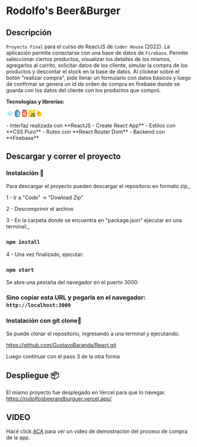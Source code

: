 # Rodolfo's Beer&Burger

## Descripción

`Proyecto Final` para el curso de ReactJS de  `Coder House` (2022).
La aplicación permite conectarse con una base de datos de `Firebase`.
Permite seleccionar ciertos productos, visualizar los detalles de los mismos, agregarlos al carrito, solicitar datos de los cliente, simular la compra de los productos y descontar el stock en la base de datos.
Al clickear sobre el botón "realizar compra", pide llenar un formulario con datos básicos y luego de confirmar
se genera un id de orden de compra en firebase donde se guarda con los datos del cliente con los productos que compró.

**Tecnologías y librerías:**
<p style="display: flex;  ">
<img height="20" alt="REACT" src="https://raw.githubusercontent.com/github/explore/80688e429a7d4ef2fca1e82350fe8e3517d3494d/topics/react/react.png">
<img height="20" alt="CSS" src="https://raw.githubusercontent.com/github/explore/80688e429a7d4ef2fca1e82350fe8e3517d3494d/topics/css/css.png">
<img height="20" alt="HTML" src="https://raw.githubusercontent.com/github/explore/80688e429a7d4ef2fca1e82350fe8e3517d3494d/topics/html/html.png">
<img height="20" alt="JS" src="https://raw.githubusercontent.com/github/explore/80688e429a7d4ef2fca1e82350fe8e3517d3494d/topics/javascript/javascript.png">
<img height="20" alt="FIREBASE" src="https://raw.githubusercontent.com/github/explore/80688e429a7d4ef2fca1e82350fe8e3517d3494d/topics/firebase/firebase.png">
</p>
- Interfaz realizada con **ReactJS - Create React App**
- Estilos con **CSS Puro**
- Ruteo con **React Router Dom**
- Backend con **Firebase**

## Descargar y correr el proyecto

### Instalación 🔧

Para descargar el proyecto pueden descargar el repositorio en formato zip_

1 - Ir a "Code" -> "Dowload Zip"

2 - Descomprimir el archivo

3 - En la carpeta donde se encuentra en "package.json" ejecutar en una terminal:_

### `npm install`

4 - Una vez finalizado, ejecutar:

### `npm start`

Se abre una pestaña del navegador en el puerto 3000:

### Sino copiar esta URL y pegarla en el navegador: `http://localhost:3000`

### Instalación con git clone🔧

Se puede clonar el repositorio, ingresando a una terminal y ejecutando:

https://github.com/GustavoBaranda/React.git

Luego continuar con el paso 3 de la otra forma

## Despliegue 📦

El mismo proyecto fue desplegado en Vercel para que lo navegar.
https://rodolfosbeerandburguer.vercel.app/


## VIDEO
Hacé click [ACA](https://youtu.be/OkyKGlzTfsc) para ver un video de demostración del proceso de compra de la app.